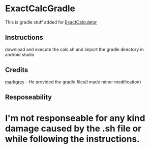 # ExactCalcGradle

This is gradle stuff added for [ExactCalculator](https://github.com/LineageOS/android_packages_apps_ExactCalculator)

Instructions
------------
download and execute the calc.sh and import the gradle directory in android studio

Credits
-------

[markgrey](https://github.com/markgray/ExactCalculator) - He provided the gradle files(I made minor modification)

Resposeability
--------------
I'm not responseable for any kind damage caused by the .sh file or while following the instructions.
===============================================================================================================
